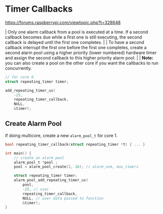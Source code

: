 # Timer Callbacks

https://forums.raspberrypi.com/viewtopic.php?t=328648

| Only one alarm callback from a pool is executed at a time. If a second callback becomes due while a first one is still executing, the second callback is delayed until the first one completes.
|
| To have a second callback interrupt the first one before the first one completes, create a second alarm pool using a higher priority (lower numbered) hardware timer and assign the second callback to this higher priority alarm pool.
|
| **Note:** you can also create a pool on the other core if you want the callbacks to run concurrently.

```c
// for core 0
struct repeating_timer timer;

add_repeating_timer_us(
    -25,
    repeating_timer_callback,
    NULL,
    &timer);
```

## Create Alarm Pool

If doing multicore, create a new `alarm_pool_t` for core 1.

```c
bool repeating_timer_callback(struct repeating_timer *t) { ... }

int main() {
    // create an alarm pool
    alarm_pool_t *pool ;
    pool = alarm_pool_create(2, 16); // alarm_num, max_timers

    struct repeating_timer timer;
    alarm_pool_add_repeating_timer_us(
        pool,
        -25, // usec
        repeating_timer_callback,
        NULL, // user data passed to function
        &timer);
}
```